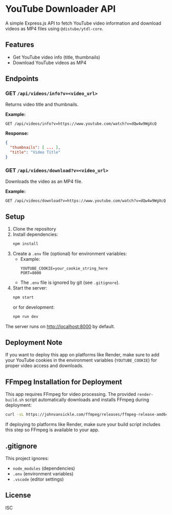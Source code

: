 # YouTube Downloader API

A simple Express.js API to fetch YouTube video information and download videos as MP4 files using `@distube/ytdl-core`.

## Features
- Get YouTube video info (title, thumbnails)
- Download YouTube videos as MP4

## Endpoints

### GET `/api/videos/info?v=<video_url>`
Returns video title and thumbnails.

**Example:**
```
GET /api/videos/info?v=https://www.youtube.com/watch?v=dQw4w9WgXcQ
```
**Response:**
```json
{
  "thumbnails": [ ... ],
  "title": "Video Title"
}
```

### GET `/api/videos/download?v=<video_url>`
Downloads the video as an MP4 file.

**Example:**
```
GET /api/videos/download?v=https://www.youtube.com/watch?v=dQw4w9WgXcQ
```

## Setup

1. Clone the repository
2. Install dependencies:
   ```sh
   npm install
   ```
3. Create a `.env` file (optional) for environment variables:
   - Example:
     ```env
     YOUTUBE_COOKIE=your_cookie_string_here
     PORT=8000
     ```
   - The `.env` file is ignored by git (see `.gitignore`).
4. Start the server:
   ```sh
   npm start
   ```
   or for development:
   ```sh
   npm run dev
   ```

The server runs on [http://localhost:8000](http://localhost:8000) by default.

## Deployment Note
If you want to deploy this app on platforms like Render, make sure to add your YouTube cookies in the environment variables (`YOUTUBE_COOKIE`) for proper video access and downloads.

## FFmpeg Installation for Deployment
This app requires FFmpeg for video processing. The provided `render-build.sh` script automatically downloads and installs FFmpeg during deployment:

```sh
curl -sL https://johnvansickle.com/ffmpeg/releases/ffmpeg-release-amd64-static.tar.xz | tar xJ --strip-components=1 -C /usr/local/bin/ ffmpeg-*-amd64-static/ffmpeg
```

If deploying to platforms like Render, make sure your build script includes this step so FFmpeg is available to your app.

## .gitignore
This project ignores:
- `node_modules` (dependencies)
- `.env` (environment variables)
- `.vscode` (editor settings)

## License
ISC
